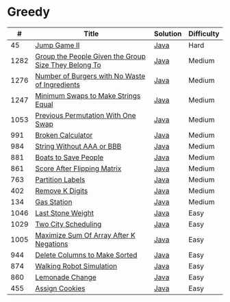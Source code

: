 Greedy
========

| # | Title | Solution | Difficulty |
|---| ----- | -------- | ---------- |
|45|[Jump Game II](https://leetcode.com/problems/jump-game-ii/)|[Java](src/hard/JumpGameII.java)|Hard|
|1282|[Group the People Given the Group Size They Belong To](https://leetcode.com/problems/group-the-people-given-the-group-size-they-belong-to/)|[Java](src/medium/GroupPeopleGivenGroupSizeTheyBelongTo.java)|Medium|
|1276|[Number of Burgers with No Waste of Ingredients](https://leetcode.com/problems/number-of-burgers-with-no-waste-of-ingredients/)|[Java](src/medium/NumberOfBurgersWithNoWasteOfIngredients.java)|Medium|
|1247|[Minimum Swaps to Make Strings Equal](https://leetcode.com/problems/minimum-swaps-to-make-strings-equal/)|[Java](src/medium/MinimumSwapsToMakeStringsEqual.java)|Medium|
|1053|[Previous Permutation With One Swap](https://leetcode.com/problems/previous-permutation-with-one-swap/)|[Java](src/medium/PreviousPermutationWithOneSwap.java)|Medium|
|991|[Broken Calculator](https://leetcode.com/problems/broken-calculator/)|[Java](src/medium/BrokenCalculator.java)|Medium|
|984|[String Without AAA or BBB](https://leetcode.com/problems/string-without-aaa-or-bbb/)|[Java](src/medium/StringWithoutAAAOrBBB.java)|Medium|
|881|[Boats to Save People](https://leetcode.com/problems/boats-to-save-people/)|[Java](src/medium/BoatsToSavePeople.java)|Medium|
|861|[Score After Flipping Matrix](https://leetcode.com/problems/score-after-flipping-matrix/)|[Java](src/medium/ScoreAfterFlippingMatrix.java)|Medium|
|763|[Partition Labels](https://leetcode.com/problems/partition-labels/)|[Java](src/medium/PartitionLabels.java)|Medium|
|402|[Remove K Digits](https://leetcode.com/problems/remove-k-digits/)|[Java](src/medium/RemoveKDigits.java)|Medium|
|134|[Gas Station](https://leetcode.com/problems/gas-station/)|[Java](src/medium/GasStation.java)|Medium|
|1046|[Last Stone Weight](https://leetcode.com/problems/last-stone-weight/)|[Java](src/easy/LastStoneWeight.java)|Easy|
|1029|[Two City Scheduling](https://leetcode.com/problems/two-city-scheduling/)|[Java](src/easy/TwoCityScheduling.java)|Easy|
|1005|[Maximize Sum Of Array After K Negations](https://leetcode.com/problems/maximize-sum-of-array-after-k-negations/)|[Java](src/easy/MaximizeSumOfArrayAfterKNegations.java)|Easy|
|944|[Delete Columns to Make Sorted](https://leetcode.com/problems/delete-columns-to-make-sorted/)|[Java](src/easy/DeleteColumnsToMakeSorted.java)|Easy|
|874|[Walking Robot Simulation](https://leetcode.com/problems/walking-robot-simulation/)|[Java](src/easy/WalkingRobotSimulation.java)|Easy|
|860|[Lemonade Change](https://leetcode.com/problems/lemonade-change/)|[Java](src/easy/LemonadeChange.java)|Easy|
|455|[Assign Cookies](https://leetcode.com/problems/assign-cookies/)|[Java](src/easy/AssignCookies.java)|Easy|
